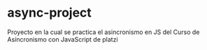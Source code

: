 # async-project
Proyecto en la cual se practica el asincronismo en JS del Curso de Asíncronismo con JavaScript de platzi
